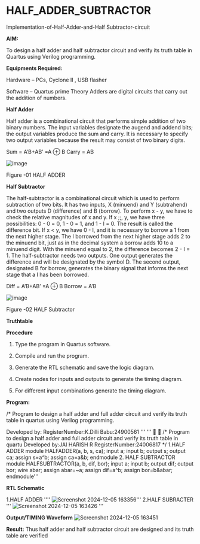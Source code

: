 # HALF_ADDER_SUBTRACTOR

Implementation-of-Half-Adder-and-Half Subtractor-circuit

**AIM:**

To design a half adder and half subtractor circuit and verify its truth table in Quartus using Verilog programming.

**Equipments Required:**

Hardware – PCs, Cyclone II , USB flasher 

Software – Quartus prime Theory Adders are digital circuits that carry out the addition of numbers.

**Half Adder**

Half adder is a combinational circuit that performs simple addition of two binary numbers. The input variables designate the augend and addend bits; the output variables produce the sum and carry. It is necessary to specify two output variables because the result may consist of two binary digits.

Sum = A’B+AB’ =A ⊕ B Carry = AB

![image](https://github.com/naavaneetha/HALF_ADDER_SUBTRACTOR/assets/154305477/bd4a0b2c-cdbc-4184-ab08-81578f121e1f)

Figure -01 HALF ADDER

**Half Subtractor**

The half-subtractor is a combinational circuit which is used to perform subtraction of two bits. It has two inputs, X (minuend) and Y (subtrahend) and two outputs D (difference) and B (borrow). To perform x - y, we have to check the relative magnitudes of x and y. If x ;;, y, we have three possibilities: 0 - 0 = 0, 1 - 0 = 1, and 1 - I = 0. The result is called the difference bit. If x < y, we have 0 - I, and it is necessary to borrow a 1 from the next higher stage. The I borrowed from the next higher stage adds 2 to the minuend bit, just as in the decimal system a borrow adds 10 to a minuend digit. With the minuend equal to 2, the difference becomes 2 - I = 1. The half-subtractor needs two outputs. One output generates the difference and will be designated by the symbol D. The second output, designated B for borrow, generates the binary signal that informs the next stage that a I has been borrowed. 

Diff = A’B+AB’ =A ⊕ B
Borrow = A’B

 ![image](https://github.com/naavaneetha/HALF_ADDER_SUBTRACTOR/assets/154305477/d76b099c-513f-4e7c-843a-e2fd028a531a)

Figure -02 HALF Subtractor

**Truthtable**


**Procedure**

1.	Type the program in Quartus software.

2.	Compile and run the program.

3.	Generate the RTL schematic and save the logic diagram.

4.	Create nodes for inputs and outputs to generate the timing diagram.

5.	For different input combinations generate the timing diagram.


**Program:**

/* Program to design a half adder and full adder circuit and verify its truth table in quartus using Verilog programming.

Developed by: RegisterNumber:K.Dilli Babu:24900561
''' '''
 
/* Program to design a half adder and full adder circuit and verify its truth table in quartu
Developed by:JAI HARISH R
RegisterNumber:24006817
*/
1.HALF ADDER
module HALFADDER(a, b, s, ca);
input a;
input b;
output s;
output ca;
assign s=a^b;
assign ca=a&b;
endmodule
2. HALF SUBTRACTOR
module HALFSUBTRACTOR(a, b, dif, bor);
input a;
input b;
output dif;
output bor;
wire abar;
assign abar=~a;
assign dif=a^b;
assign bor=b&abar;
endmodule'''

**RTL Schematic**

1.HALF ADDER
''''
![Screenshot 2024-12-05 163356](https://github.com/user-attachments/assets/c03796c1-7587-4c7a-ac74-34413dfb00ec)'''
2.HALF SUBRACTER
'''
![Screenshot 2024-12-05 163426](https://github.com/user-attachments/assets/e3a41b62-720f-471d-969b-2ac7b22acb28)
'''



**Output/TIMING Waveform**
![Screenshot 2024-12-05 163451](https://github.com/user-attachments/assets/3551ac23-9cce-4fed-b809-49a393a5c981)


**Result:**
Thus half adder and half subtractor circuit are designed and its truth table are verified
